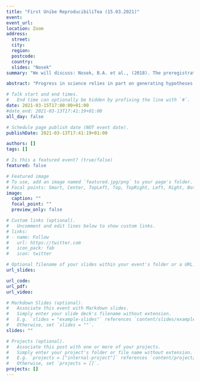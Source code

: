 ```yaml
---
title: "First Unibe ReproducibiliTea (15.03.2021)"
event:
event_url:
location: Zoom
address:
  street:
  city:
  region:
  postcode:
  country:
  slides: "Nosek"
summary: "We will discuss: Nosek, B.A. et al., (2018). The preregistration revolution."

abstract: "Progress in science relies in part on generating hypotheses with existing observations and testing hypotheses with new observations. This distinction between postdiction and prediction is appreciated conceptually but is not respected in practice. Mistaking generation of postdictions with testing of predictions reduces the credibility of research findings. However, ordinary biases in human reasoning, such as hindsight bias, make it hard to avoid this mistake. An effective solution is to define the research questions and analysis plan before observing the research outcomes—a process called preregistration. Preregistration distinguishes analyses and outcomes that result from predictions from those that result from postdictions. A variety of practical strategies are available to make the best possible use of preregistration in circumstances that fall short of the ideal application, such as when the data are preexisting. Services are now available for preregistration across all disciplines, facilitating a rapid increase in the practice. Widespread adoption of preregistration will increase distinctiveness between hypothesis generation and hypothesis testing and will improve the credibility of research findings. https://doi.org/10.1073/pnas.1708274114 "

# Talk start and end times.
#   End time can optionally be hidden by prefixing the line with `#`.
date: 2021-03-15T17:00:00+01:00
#date_end: 2021-03-13T17:41:19+01:00
all_day: false

# Schedule page publish date (NOT event date).
publishDate: 2021-03-13T17:41:19+01:00

authors: []
tags: []

# Is this a featured event? (true/false)
featured: false

# Featured image
# To use, add an image named `featured.jpg/png` to your page's folder. 
# Focal points: Smart, Center, TopLeft, Top, TopRight, Left, Right, BottomLeft, Bottom, BottomRight.
image:
  caption: ""
  focal_point: ""
  preview_only: false

# Custom links (optional).
#   Uncomment and edit lines below to show custom links.
# links:
# - name: Follow
#   url: https://twitter.com
#   icon_pack: fab
#   icon: twitter

# Optional filename of your slides within your event's folder or a URL.
url_slides:

url_code:
url_pdf:
url_video:

# Markdown Slides (optional).
#   Associate this event with Markdown slides.
#   Simply enter your slide deck's filename without extension.
#   E.g. `slides = "example-slides"` references `content/slides/example-slides.md`.
#   Otherwise, set `slides = ""`.
slides: ""

# Projects (optional).
#   Associate this post with one or more of your projects.
#   Simply enter your project's folder or file name without extension.
#   E.g. `projects = ["internal-project"]` references `content/project/deep-learning/index.md`.
#   Otherwise, set `projects = []`.
projects: []
---
```

